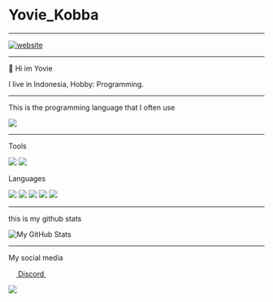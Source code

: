 # Yovie_Kobba

___

<a href="https://yoviekobba.xyz/">
<img src="https://i.imgur.com/uzxlPdR.png" alt="website"/>
</a>

___

👋 Hi im Yovie

I live in Indonesia, Hobby: Programming.
___

This is the programming language that I often use

<a href="https://github.com/yopilatul">
  <img src="https://github-readme-stats.vercel.app/api/top-langs/?username=yopilatul&theme=radical&hide=glsl,python" />
</a>

___
Tools

![](https://img.shields.io/badge/Visual_Studio_Code-0078D4?style=for-the-badge&logo=visual%20studio%20code&logoColor=white) ![](https://img.shields.io/badge/Visual_Studio-5C2D91?style=for-the-badge&logo=visual%20studio&logoColor=white)


Languages

![](https://img.shields.io/badge/JavaScript-323330?style=for-the-badge&logo=javascript&logoColor=F7DF1E) ![](https://img.shields.io/badge/TypeScript-007ACC?style=for-the-badge&logo=typescript&logoColor=white) ![](https://img.shields.io/badge/GO-5c8707?style=for-the-badge&logo=GO&logoColor=white) ![](https://img.shields.io/badge/Python-323330?style=for-the-badge&logo=Python&logoColor=F7DF1E) ![](https://img.shields.io/badge/PHP-007ACC?style=for-the-badge&logo=PHP&logoColor=white)
___

this is my github stats

<img src="https://github-readme-stats.vercel.app/api?username=yopilatul&show_icons=true&theme=radical&line_height=27&v=5" alt="My GitHub Stats" />

___

My social media

<a href = "https://discordapp.com/users/349874541784334337/"><img src = "https://imgur.com/RSEvkDl.png" height= 15px width = 15px> Discord </a>&nbsp;&nbsp;

<a href="https://discordapp.com/users/349874541784334337/">
  <img src="https://discord.c99.nl/widget/theme-3/349874541784334337.png" />
</a>
